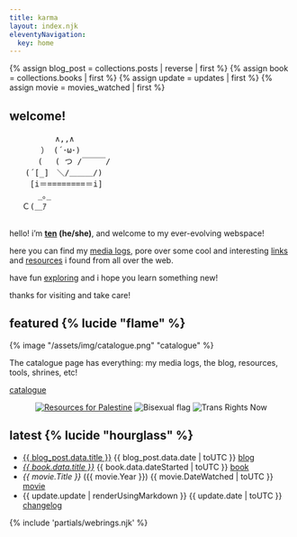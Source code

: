 ```yaml
---
title: karma
layout: index.njk
eleventyNavigation:
  key: home
---
```


{% assign blog_post = collections.posts | reverse | first %}
{% assign book = collections.books | first %}
{% assign update = updates | first %}
{% assign movie = movies_watched | first %}

<section class="cards">
  <div class="size-m welcome">
    <h2>welcome!</h2>
<pre class="ascii">
　　　 　  ∧,,∧
　　　　） (´･ω･) 　 　 　 　
　　　 (　 ( つ /￣￣￣/　
　　(´[_]　＼/＿＿＿/)
　　 [i＝========＝i]
　　　 _｡_　 　
　 Ｃ(＿ｱ

</pre>
    
hello! i’m **[ten](/about) (he/she)**, and welcome to my ever-evolving webspace!

here you can find my [media logs](/logs), pore over some cool and interesting [links](/links) and [resources](/resources) i found from all over the web.

have fun [exploring](/sitemap) and i hope you learn something new!

thanks for visiting and take care!

</div>

<div class="clear vertical">
  <div class="featured">
    <h2 class="border">featured {% lucide "flame" %}</h2>
    {% image "/assets/img/catalogue.png" "catalogue" %}
    <p>The catalogue page has everything: my media logs, the blog, resources, tools, shrines, etc!</p>
    <p><a href="/catalogue" class="link">catalogue</a></p>
  </div>
  <div>
  <center>

  [![Resources for Palestine](/assets/img/standwith.png)](/resources/palestine) ![Bisexual flag](/assets/img/bisexual.png) ![Trans Rights Now](/assets/img/trn.png)

  </center>
  </div>
</div>
<div class="latest">
  <h2>latest {% lucide "hourglass" %}</h2>
  <ul class="card-list">
    <li class="card-item">
      <span class="title"><a href="{{ blog_post.url }}">{{ blog_post.data.title }}</a></span>
      <span class="date">{{ blog_post.data.date | toUTC }}</span>
      <span class="category"><a href="/blog">blog</a></span>
    </li>
    <li class="card-item">
      <span class="title"><a href="{{ book.url }}"><em>{{ book.data.title }}</em></a></span>
      <span class="date">{{ book.data.dateStarted | toUTC }}</span>
      <span class="category"><a href="/logs/books/">book</a></span>
    </li>
    <li class="card-item">
      <span class="title"><em>{{ movie.Title }}</em> ({{ movie.Year }})</span>
      <span class="date">{{ movie.DateWatched | toUTC }}</span>
      <span class="category"><a href="/logs/movies/">movie</a></span>
    </li>
    <li class="card-item">
      <span class="title update">{{ update.update | renderUsingMarkdown }}</span>
      <span class="date">{{ update.date | toUTC }}</span>
      <span class="category"><a href="/changelog">changelog</a></span>
    </li>
  </ul>
</div>
  <div>
  {% include 'partials/webrings.njk' %}
  </div>
</section>